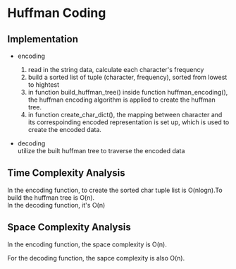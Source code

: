 # Huffman Coding

## Implementation

+ encoding  
     1. read in the string data, calculate each character's frequency
     2. build a sorted list of tuple (character, frequency), sorted from lowest to hightest
     3. in function build_huffman_tree() inside function huffman_encoding(), the huffman encoding algorithm is applied to create the huffman tree.
     4. in function create_char_dict(), the mapping between character and its correspoinding encoded representation is set up, which is used to create the encoded data.

+ decoding  
   utilize the built huffman tree to traverse the encoded data

## Time Complexity Analysis
In the encoding function, to create the sorted char tuple list is O(nlogn).To build the huffman tree is O(n).  
In the decoding function, it's O(n)

## Space Complexity Analysis
In the encoding function, the space complexity is O(n).

For the decoding function, the sapce complexity is also O(n).  

